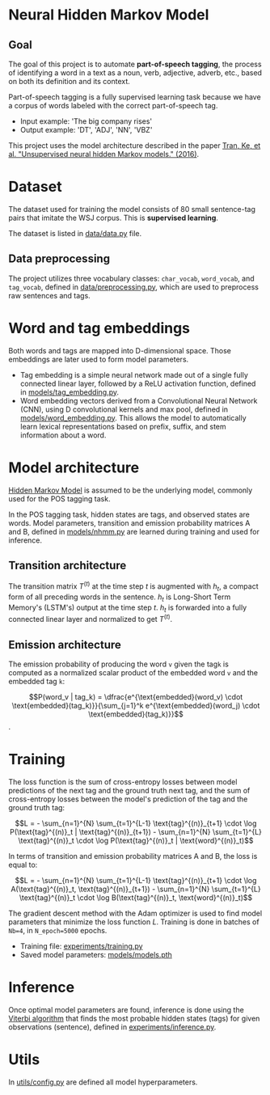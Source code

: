 # Neural Hidden Markov Model
## Goal
The goal of this project is to automate **part-of-speech tagging**, the process of identifying a word in a text as a noun, verb, adjective, adverb, etc., based on both its definition and its context.

Part-of-speech tagging is a fully supervised learning task because we have a corpus of words labeled with the correct part-of-speech tag.

* Input example: 'The big company rises'
* Output example: 'DT', 'ADJ', 'NN', 'VBZ'

This project uses the model architecture described in the paper [Tran, Ke, et al. "Unsupervised neural hidden Markov models." (2016)](https://arxiv.org/abs/1609.09007).

# Dataset
The dataset used for training the model consists of 80 small sentence-tag pairs that imitate the WSJ corpus. This is **supervised learning**.

The dataset is listed in [data/data.py](https://github.com/andjadenic/Neural-Hidden-Markov-Model/blob/master/data/data.py) file.

## Data preprocessing
The project utilizes three vocabulary classes: `char_vocab`, `word_vocab`, and `tag_vocab`, defined in [data/preprocessing.py](https://github.com/andjadenic/Neural-Hidden-Markov-Model/blob/master/data/preprocessing.py), which are used to preprocess raw sentences and tags.

# Word and tag embeddings
Both words and tags are mapped into D-dimensional space. Those embeddings are later used to form model parameters.

* Tag embedding is a simple neural network made out of a single fully connected linear layer, followed by a ReLU activation function, defined in [models/tag_embedding.py](https://github.com/andjadenic/Neural-Hidden-Markov-Model/blob/master/models/word_embedding.py). 
* Word embedding vectors derived from a Convolutional Neural Network (CNN), using D convolutional kernels and max pool, defined in [models/word_embedding.py](https://github.com/andjadenic/Neural-Hidden-Markov-Model/blob/master/models/word_embedding.py). This allows the model to automatically learn lexical representations based on prefix, suffix, and stem information about a word. 


# Model architecture
[Hidden Markov Model](https://web.stanford.edu/~jurafsky/slp3/A.pdf) is assumed to be the underlying model, commonly used for the POS tagging task.

In the POS tagging task, hidden states are tags, and observed states are words.
Model parameters, transition and emission probability matrices A and B, defined in [models/nhmm.py](https://github.com/andjadenic/Neural-Hidden-Markov-Model/blob/master/models/nhmm.py) are learned during training and used for inference.

## Transition architecture
The transition matrix $T^{(t)}$ at the time step $t$ is augmented with $h_t$, a compact form of all preceding words in the sentence. $h_t$ is Long-Short Term Memory's (LSTM's) output at the time step $t$. $h_t$ is forwarded into a fully connected linear layer and normalized to get $T^{(t)}$.

## Emission architecture
The emission probability of producing the word `v` given the tag`k` is computed as a normalized scalar product of the embedded word `v` and the embedded tag `k`:

$$P(word_v | tag_k) = \dfrac{e^{\text{embedded}(word_v) \cdot \text{embedded}(tag_k)}}{\sum_{j=1}^k e^{\text{embedded}(word_j) \cdot \text{embedded}(tag_k)}}$$.



# Training
The loss function is the sum of cross-entropy losses between model predictions of the next tag and the ground truth next tag, and the sum of cross-entropy losses between the model's prediction of the tag and the ground truth tag:

$$L = - \sum_{n=1}^{N} \sum_{t=1}^{L-1} \text{tag}^{(n)}_{t+1} \cdot \log P(\text{tag}^{(n)}_t | \text{tag}^{(n)}_{t+1}) - \sum_{n=1}^{N} \sum_{t=1}^{L} \text{tag}^{(n)}_t \cdot \log P(\text{tag}^{(n)}_t | \text{word}^{(n)}_t)$$

In terms of transition and emission probability matrices A and B, the loss is equal to:

$$L = - \sum_{n=1}^{N} \sum_{t=1}^{L-1} \text{tag}^{(n)}_{t+1} \cdot \log A(\text{tag}^{(n)}_t, \text{tag}^{(n)}_{t+1}) - \sum_{n=1}^{N} \sum_{t=1}^{L} \text{tag}^{(n)}_t \cdot \log B(\text{tag}^{(n)}_t, \text{word}^{(n)}_t)$$

The gradient descent method with the Adam optimizer is used to find model parameters that minimize the loss function $L$. Training is done in batches of `Nb=4`, in `N_epoch=5000` epochs.

* Training file: [experiments/training.py](https://github.com/andjadenic/Neural-Hidden-Markov-Model/blob/master/experiments/training.py)
* Saved model parameters: [models/models.pth](https://github.com/andjadenic/Neural-Hidden-Markov-Model/blob/master/models/models.pth) 

# Inference
Once optimal model parameters are found, inference is done using the [Viterbi algorithm](https://web.stanford.edu/~jurafsky/slp3/A.pdf) that finds the most probable hidden states (tags) for given observations (sentence), defined in [experiments/inference.py](https://github.com/andjadenic/Neural-Hidden-Markov-Model/blob/master/experiments/inference.py).

# Utils
In [utils/config.py](https://github.com/andjadenic/Neural-Hidden-Markov-Model/blob/master/utils/config.py) are defined all model hyperparameters.

